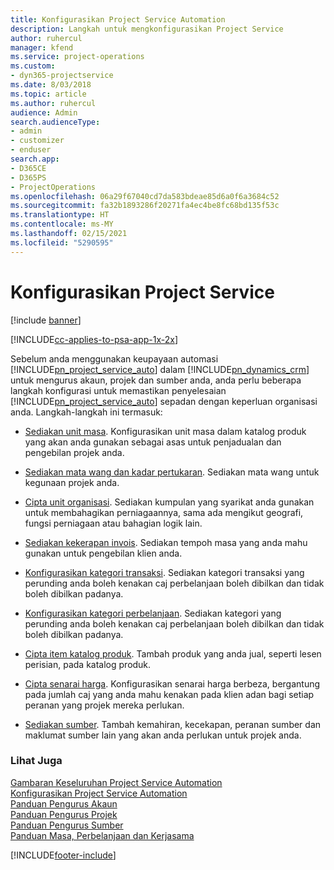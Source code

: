 ```yaml
---
title: Konfigurasikan Project Service Automation
description: Langkah untuk mengkonfigurasikan Project Service
author: ruhercul
manager: kfend
ms.service: project-operations
ms.custom:
- dyn365-projectservice
ms.date: 8/03/2018
ms.topic: article
ms.author: ruhercul
audience: Admin
search.audienceType:
- admin
- customizer
- enduser
search.app:
- D365CE
- D365PS
- ProjectOperations
ms.openlocfilehash: 06a29f67040cd7da583bdeae85d6a0f6a3684c52
ms.sourcegitcommit: fa32b1893286f20271fa4ec4be8fc68bd135f53c
ms.translationtype: HT
ms.contentlocale: ms-MY
ms.lasthandoff: 02/15/2021
ms.locfileid: "5290595"
---
```

# <a name="configure-project-service"></a>Konfigurasikan Project Service

[!include [banner](../includes/psa-now-project-operations.md)]

[!INCLUDE[cc-applies-to-psa-app-1x-2x](../includes/cc-applies-to-psa-app-1x-2x.md)]

Sebelum anda menggunakan keupayaan automasi [!INCLUDE[pn_project_service_auto](../includes/pn-project-service-auto.md)] dalam [!INCLUDE[pn_dynamics_crm](../includes/pn-dynamics-crm.md)] untuk mengurus akaun, projek dan sumber anda, anda perlu beberapa langkah konfigurasi untuk memastikan penyelesaian [!INCLUDE[pn_project_service_auto](../includes/pn-project-service-auto.md)] sepadan dengan keperluan organisasi anda. Langkah-langkah ini termasuk:  
  
-   [Sediakan unit masa](../psa/set-up-time-units.md). Konfigurasikan unit masa dalam katalog produk yang akan anda gunakan sebagai asas untuk penjadualan dan pengebilan projek anda.  
  
-   [Sediakan mata wang dan kadar pertukaran](../psa/set-up-currencies-exchange-rates.md). Sediakan mata wang untuk kegunaan projek anda.  
  
-   [Cipta unit organisasi](../psa/create-organizational-units.md). Sediakan kumpulan yang syarikat anda gunakan untuk membahagikan perniagaannya, sama ada mengikut geografi, fungsi perniagaan atau bahagian logik lain.  
  
-   [Sediakan kekerapan invois](../psa/set-up-invoice-frequencies.md). Sediakan tempoh masa yang anda mahu gunakan untuk pengebilan klien anda.  
  
-   [Konfigurasikan kategori transaksi](../psa/configure-transaction-categories.md). Sediakan kategori transaksi yang perunding anda boleh kenakan caj perbelanjaan boleh dibilkan dan tidak boleh dibilkan padanya.  
  
-   [Konfigurasikan kategori perbelanjaan](../psa/configure-expense-categories.md). Sediakan kategori yang perunding anda boleh kenakan caj perbelanjaan boleh dibilkan dan tidak boleh dibilkan padanya.  
  
-   [Cipta item katalog produk](../psa/create-product-catalog-items.md). Tambah produk yang anda jual, seperti lesen perisian, pada katalog produk.  
  
-   [Cipta senarai harga](../psa/create-price-list.md). Konfigurasikan senarai harga berbeza, bergantung pada jumlah caj yang anda mahu kenakan pada klien adan bagi setiap peranan yang projek mereka perlukan.  
  
-   [Sediakan sumber](../psa/set-up-resources.md). Tambah kemahiran, kecekapan, peranan sumber dan maklumat sumber lain yang akan anda perlukan untuk projek anda.  
  
### <a name="see-also"></a>Lihat Juga  
 [Gambaran Keseluruhan Project Service Automation](../psa/overview.md)   
 [Konfigurasikan Project Service Automation](../psa/configure.md)   
 [Panduan Pengurus Akaun](../psa/account-manager-guide.md)   
 [Panduan Pengurus Projek](../psa/project-manager-guide.md)   
 [Panduan Pengurus Sumber](../psa/resource-manager-guide.md)   
 [Panduan Masa, Perbelanjaan dan Kerjasama](../psa/time-expense-collaboration-guide.md)


[!INCLUDE[footer-include](../includes/footer-banner.md)]